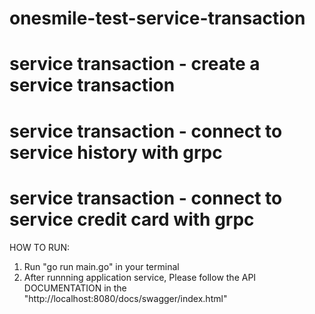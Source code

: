 # onesmile-test-service-transaction

# service transaction - create a service transaction
# service transaction - connect to service history with grpc
# service transaction - connect to service credit card with grpc

HOW TO RUN:

1. Run "go run main.go" in your terminal
2. After runnning application service,  Please follow the API DOCUMENTATION in the "http://localhost:8080/docs/swagger/index.html"